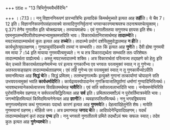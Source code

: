 +++
title = "13 त्रिभिर्गुणमयैर्भावैरेभिः"

+++
।।7.13।। ननु विज्ञाननिरूपणं प्रारभ्यत्रिभिः इत्यादिकं किमर्थमुच्यते इत्यत
आह **तर्ही**ति। ये चैव 7।12 इति। विज्ञाननिरूपणोपसंहारवाक्ये
सत्त्वादिगुणनिर्वृतानां भगवान्कारणमाश्रयश्च तदनाश्रयश्चेत्युक्तम्।
पृ.371 तेनैव गुणातीत इति चोक्तप्रायम्। तस्यायमाक्षेपः। एवं गुणातीततया
सगुणश्च ज्ञायस इति शेषः। एवमनुपलम्भविपरीतोपलम्भाभ्यामुक्तमसदिति भावः।
विकारार्थतानिरासार्थमाह **तादात्म्ये**ति। मयटस्तादात्म्यार्थत्वं कुतः
इत्यत आह **तच्चे**ति। तादात्म्ये प्रयोगं दर्शयितुमुपोद्धातमाह **न
ही**ति। कार्यभूतेत्युपलक्षणम्। गुणप्राचुर्यादिकमपि तस्यां न सम्भवति। ततः
किं इत्यत आह **गुणे**ति। दैवी ह्येषा गुणमयी मम माया 7।14 इति मायाया
गुणमयीत्वमुच्यते। न च तत्र विकाराद्यर्थता सम्भवति ततः परिशेषतः
तादात्म्यार्थता ग्राह्येत्यर्थः। अस्तु मयटस्तादातम्ये शक्तिः। अत्र
विकारार्थतां परित्यज्य तद्ग्रहणे को हेतुः इति चेत् उच्यते
विकारार्थताग्रहणेमामेभ्यः परं इत्यत्र गुणकार्येभ्य एव भगवतः परत्वमुक्तं
स्यात् न तु गुणेभ्यः। अतस्तत्सङ्ग्रहाय तादात्म्यार्थताग्रहणम्। एवं तर्हि
गुणेभ्य एव परत्वमुक्तं स्यात् न तु गुणकार्येभ्योऽपीति समानमित्यत आह
**सिद्धं चे**ति। सिद्धं प्रमितम्। ततश्चगुणात्मकैः इत्युक्ते गुणानां
तत्कार्याणां चोपादाने सति उभयपरत्वमुक्तं भवति **कार्यधर्मादेरि**ति।
कार्यद्रव्यस्योपादानेन गुणक्रियाजातिपूर्वाणां धर्माणां
गुण्यादिभिरित्यर्थः। भावशब्दस्यानेकार्थत्वात्तस्य विवक्षितमर्थमाह
**भावैरि**ति। एवं सति सर्वपरत्वलाभादिति भावः। नन्वेवमप्येभिरिति
पुरोवर्तिनामेव ग्रहणात् न सर्वपरत्वसिद्धिरित्यत आह **सर्व** इति।
प्रमितपरामर्शोऽयं न पुरोवर्तिमात्रस्येति भावः। जगन्मोहितमित्यलं
किमिदमित्यनेनेत्यत आह **ज्ञानी**ति। व्यवहारपतितमित्यर्थः। ननु
भगवद्विषयस्य सगुणत्वमोहस्य कथं गुणात्मकाः पदार्थाः कारणं इत्यत आह
**गुणमये**ति। देहत्वादिहेतुनेति शेषः। मायेति गुणमयानां ग्रहणम्। मोहितो
जनः। अत्र प्रमाणमाह **जगाद चे**ति। आदिपदेनेन्द्रियादिग्रहणम्। यदर्थं
तादात्म्यार्थग्रहणं कृतं तदाह **एभ्य** इति। ननु भगवतो गुणातीतत्वे
प्रमिते तदर्थोऽयं श्रमः सफलः स्यात्। तदेव कुतः इत्यत आह
**गुणेभ्यश्चे**ति।
